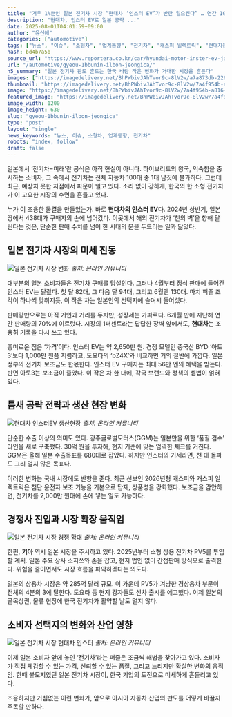 ```yaml
---
title: "겨우 1%뿐인 일본 전기차 시장 “현대차 ‘인스터 EV’가 반란 일으킨다” … 연간 1000대 돌파 ‘초읽기’ 시작됐다"
description: "현대차, 인스터 EV로 일본 공략 ..."
date: 2025-08-01T04:01:59+09:00
author: "윤신애"
categories: ["automotive"]
tags: ["뉴스", "이슈", "소형차", "업계동향", "전기차", "캐스퍼 일렉트릭", "현대자동차", "니치마켓전기차", "한일자동차격돌"]
hash: bd4b7a5b
source_url: "https://www.reportera.co.kr/car/hyundai-motor-inster-ev-japan/"
url: "/automotive/gyeou-1bbunin-ilbon-jeongica/"
h5_summary: "일본 전기차 판도 흔드는 한국 바람 작은 변화가 거대한 시장을 흔든다"
images: ["https://imagedelivery.net/BhPWbivJAhTvor9c-8lV2w/a7a873db-226f-4f75-43d7-49909de60e00/public", "https://imagedelivery.net/BhPWbivJAhTvor9c-8lV2w/074170bb-209e-4084-04d5-e1fc6f573400/public", "https://imagedelivery.net/BhPWbivJAhTvor9c-8lV2w/cfc9432c-64cb-443d-c26b-c868cef5f700/public", "https://imagedelivery.net/BhPWbivJAhTvor9c-8lV2w/8b4c3e02-90d4-44c4-a0f8-e5e7192f2600/public", "https://imagedelivery.net/BhPWbivJAhTvor9c-8lV2w/7a4f954b-a816-471e-93bb-a564e44c3600/public"]
thumbnail: "https://imagedelivery.net/BhPWbivJAhTvor9c-8lV2w/7a4f954b-a816-471e-93bb-a564e44c3600/public"
image: "https://imagedelivery.net/BhPWbivJAhTvor9c-8lV2w/7a4f954b-a816-471e-93bb-a564e44c3600/public"
featured_image: "https://imagedelivery.net/BhPWbivJAhTvor9c-8lV2w/7a4f954b-a816-471e-93bb-a564e44c3600/public"
image_width: 1200
image_height: 630
slug: "gyeou-1bbunin-ilbon-jeongica"
type: "post"
layout: "single"
news_keywords: "뉴스, 이슈, 소형차, 업계동향, 전기차"
robots: "index, follow"
draft: false
---
```


일본에서 ‘전기차=미래’란 공식은 아직 현실이 아니다. 하이브리드의 왕국, 익숙함을 중시하는 소비자, 그 속에서 전기차는 전체 자동차 100대 중 1대 남짓에 불과하다. 그런데 최근, 예상치 못한 지점에서 파문이 일고 있다. 소리 없이 강하게, 한국의 한 소형 전기차가 이 고요한 시장의 수면을 흔들고 있다.

누가 이 조용한 물결을 만들었는가. 바로 **현대차의 인스터 EV**다. 2024년 상반기, 일본 땅에서 438대가 구매자의 손에 넘어갔다. 이곳에서 해외 전기차가 ‘천의 벽’을 향해 달린다는 것은, 단순한 판매 수치를 넘어 한 시대의 문을 두드리는 일과 닮았다. 

## 일본 전기차 시장의 미세 진동

![일본 전기차 시장 변화](https://imagedelivery.net/BhPWbivJAhTvor9c-8lV2w/cfc9432c-64cb-443d-c26b-c868cef5f700/public)
*출처: 온라인 커뮤니티*


대부분의 일본 소비자들은 전기차 구매를 망설인다. 그러나 4월부터 정식 판매에 들어간 인스터 EV는 달랐다. 첫 달 82대, 그 다음 달 94대, 그리고 6월엔 130대. 마치 퍼즐 조각이 하나씩 맞춰지듯, 이 작은 차는 일본인의 선택지에 슬며시 들어섰다.

판매량만으로는 아직 거인과 거리를 두지만, 성장세는 가파르다. 6개월 만에 지난해 연간 판매량의 70%에 이르렀다. 시장의 1퍼센트라는 답답한 장벽 앞에서도, **현대차**는 조용히 기록을 다시 쓰고 있다. 

흥미로운 점은 ‘가격’이다. 인스터 EV는 약 2,650만 원. 경쟁 모델인 중국산 BYD ‘아토3’보다 1,000만 원쯤 저렴하고, 도요타의 ‘bZ4X’와 비교하면 거의 절반에 가깝다. 일본 정부의 전기차 보조금도 한몫한다. 인스터 EV 구매자는 최대 56만 엔의 혜택을 받는다. 반면 아토3는 보조금이 줄었다. 이 작은 차 한 대에, 각국 브랜드와 정책의 셈법이 얽혀 있다.

## 틈새 공략 전략과 생산 현장 변화

![현대차 인스터EV 생산현장](https://imagedelivery.net/BhPWbivJAhTvor9c-8lV2w/074170bb-209e-4084-04d5-e1fc6f573400/public)
*출처: 온라인 커뮤니티*


단순한 수출 이상의 의미도 있다. 광주글로벌모터스(GGM)는 일본만을 위한 ‘품질 검수’ 라인을 새로 구축했다. 30억 원을 투자해, 현지 기준에 맞는 엄격한 체크를 거친다. GGM은 올해 일본 수출목표를 680대로 잡았다. 하지만 인스터의 기세라면, 천 대 돌파도 그리 멀지 않은 목표다.

이러한 변화는 국내 시장에도 반향을 준다. 최근 선보인 2026년형 캐스퍼와 캐스퍼 일렉트릭은 첨단 운전자 보조 기능을 기본으로 탑재, 상품성을 강화했다. 보조금을 감안하면, 전기차를 2,000만 원대에 손에 넣는 일도 가능하다. 

## 경쟁사 진입과 시장 확장 움직임

![일본 전기차 시장 경쟁 확대](https://imagedelivery.net/BhPWbivJAhTvor9c-8lV2w/a7a873db-226f-4f75-43d7-49909de60e00/public)
*출처: 온라인 커뮤니티*


한편, **기아** 역시 일본 시장을 주시하고 있다. 2025년부터 소형 상용 전기차 PV5를 투입할 계획. 일본 주요 상사 소지쓰와 손을 잡고, 현지 법인 없이 간접판매 방식으로 출격한다. 위험을 줄이면서도 시장 흐름을 파악하겠다는 의도다. 

일본의 상용차 시장은 약 285억 달러 규모. 이 가운데 PV5가 겨냥한 경상용차 부문이 전체의 4분의 3에 달한다. 도요타 등 현지 강자들도 신차 출시를 예고했다. 이제 일본의 골목상권, 물류 현장에 한국 전기차가 활약할 날도 멀지 않다.

## 소비자 선택지의 변화와 산업 영향

![일본 전기차 시장 현대차 인스터](https://imagedelivery.net/BhPWbivJAhTvor9c-8lV2w/8b4c3e02-90d4-44c4-a0f8-e5e7192f2600/public)
*출처: 온라인 커뮤니티*


이제 일본 소비자 앞에 놓인 ‘전기차’라는 퍼즐은 조금씩 해법을 찾아가고 있다. 소비자가 직접 체감할 수 있는 가격, 신뢰할 수 있는 품질, 그리고 느리지만 확실한 변화의 움직임. 한때 불모지였던 일본 전기차 시장이, 한국 기업의 도전으로 미세하게 흔들리고 있다.

조용하지만 거침없는 이런 변화가, 앞으로 아시아 자동차 산업의 판도를 어떻게 바꿀지 주목할 만하다.
